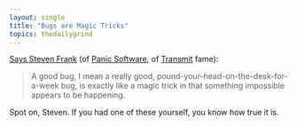 ```yaml
---
layout: single
title: "Bugs are Magic Tricks"
topics: thedailygrind
---
```

[Says Steven Frank](http://stevenf.com/2007/09/bugs_are_magic_tricks.php) (of [Panic Software](http://www.panic.com/), of [Transmit](http://www.panic.com/transmit/) fame):

> A good bug, I mean a really good, pound-your-head-on-the-desk-for-a-week bug, is exactly like a magic trick in that something impossible appears to be happening.

Spot on, Steven. If you had one of these yourself, you know how true it is.